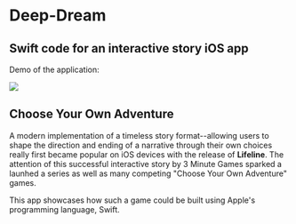 # Deep-Dream
## Swift code for an interactive story iOS app
Demo of the application:

![](./assets/GitHub-GIF/README.gif)

## Choose Your Own Adventure

A modern implementation of a timeless story format--allowing users to shape the direction and ending of a narrative through their own choices really first became popular on iOS devices with the release of **Lifeline**. The attention of this successful interactive story by 3 Minute Games sparked a launhed a series as well as many competing "Choose Your Own Adventure" games.

This app showcases how such a game could be built using Apple's programming language, Swift.


